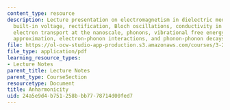 ```yaml
---
content_type: resource
description: Lecture presentation on electromagnetism in dielectric media, p-n junctions,
  built-in voltage, rectification, Bloch oscillations, conductivity in semiconductors,
  electron transport at the nanoscale, phonons, vibrational free energy, the quasi-harmonic
  approximation, electron-phonon interactions, and phonon-phonon decays.
file: https://ol-ocw-studio-app-production.s3.amazonaws.com/courses/3-23-electrical-optical-and-magnetic-properties-of-materials-fall-2007/24a5e9d4b751258bbb7778714d00fed7_clean15.pdf
file_type: application/pdf
learning_resource_types:
- Lecture Notes
parent_title: Lecture Notes
parent_type: CourseSection
resourcetype: Document
title: Anharmonicity
uid: 24a5e9d4-b751-258b-bb77-78714d00fed7
---
```

